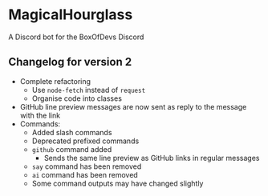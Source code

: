 # MagicalHourglass

A Discord bot for the BoxOfDevs Discord

## Changelog for version 2

- Complete refactoring
  - Use `node-fetch` instead of `request`
  - Organise code into classes
- GitHub line preview messages are now sent as reply to the message with the link
- Commands:
  - Added slash commands
  - Deprecated prefixed commands
  - `github` command added
    - Sends the same line preview as GitHub links in regular messages
  - `say` command has been removed
  - `ai` command has been removed
  - Some command outputs may have changed slightly
